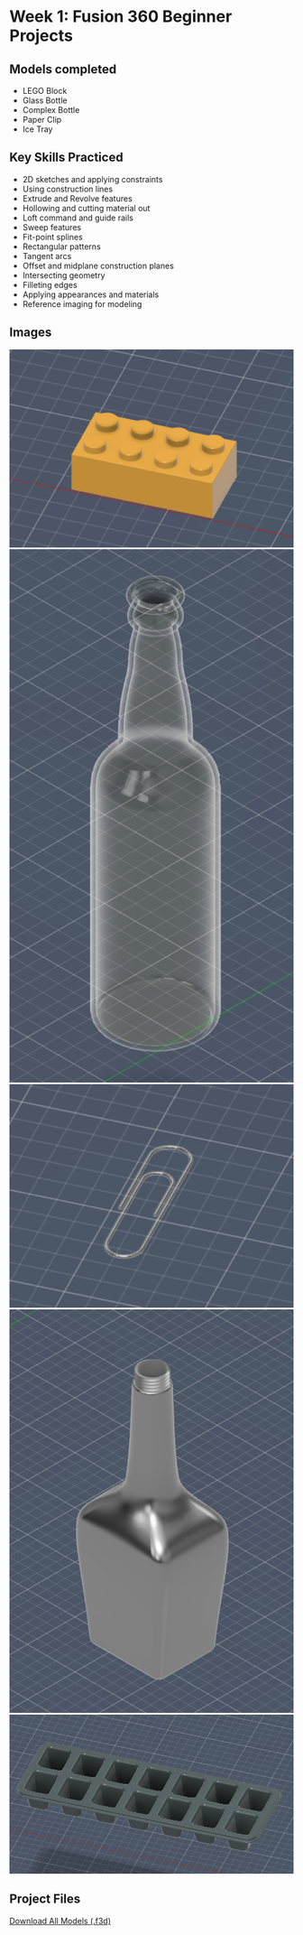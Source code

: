 # Week 1: Fusion 360 Beginner Projects

## Models completed
- LEGO Block
- Glass Bottle
- Complex Bottle
- Paper Clip
- Ice Tray

## Key Skills Practiced
- 2D sketches and applying constraints
- Using construction lines
- Extrude and Revolve features
- Hollowing and cutting material out
- Loft command and guide rails
- Sweep features
- Fit-point splines
- Rectangular patterns
- Tangent arcs
- Offset and midplane construction planes
- Intersecting geometry
- Filleting edges
- Applying appearances and materials
- Reference imaging for modeling

## Images
![LEGO Block](/assets/images/legoBrick.png)
![Glass Bottle](/assets/images/glassBottle.png)
![PaperClip](/assets/images/paperClip.png)
![ComplexBottle](/assets/images/complexBottle.png)
![IceTray](/assets/images/iceTray.png)

## Project Files
[Download All Models (.f3d)](/assets/projects/fusion360/week1/lego-block.f3d)
